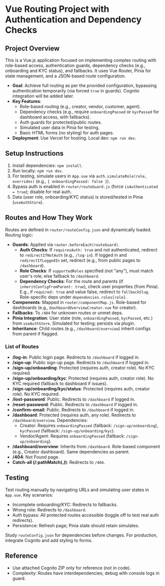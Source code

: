 # Vue Routing Project with Authentication and Dependency Checks

## Project Overview
This is a Vue.js application focused on implementing complex routing with role-based access, authentication guards, dependency checks (e.g., onboarding and KYC status), and fallbacks. It uses Vue Router, Pinia for state management, and a JSON-based route configuration.

- **Goal**: Achieve full routing as per the provided configuration, bypassing authentication temporarily (via forced `true` in guards). Cognito integration will be added later.
- **Key Features**:
  - Role-based routing (e.g., creator, vendor, customer, agent).
  - Dependency checks (e.g., require `onboardingPassed` or `kycPassed` for dashboard access, with fallbacks).
  - Auth guards for protected/public routes.
  - Simulated user data in Pinia for testing.
  - Basic HTML forms (no styling) for auth pages.
- **Deployment**: Use Vercel for hosting. Local dev: `npm run dev`.

## Setup Instructions
1. Install dependencies: `npm install`.
2. Run locally: `npm run dev`.
3. For testing, simulate users in `App.vue` via `auth.simulateRole(role, overrides)` (e.g., `{ onboardingPassed: false }`).
4. Bypass auth is enabled in `router/routeGuard.js` (force `isAuthenticated = true`); disable for real auth.
5. Data (user role, onboarding/KYC status) is stored/tested in Pinia (`useAuthStore`).

## Routes and How They Work
Routes are defined in `router/routeConfig.json` and dynamically loaded. Routing logic:
- **Guards**: Applied via `router.beforeEach(routeGuard)`.
  - **Auth Checks**: If `requiresAuth: true` and not authenticated, redirect to `redirectIfNotAuth` (e.g., `/log-in`). If logged in and `redirectIfLoggedIn` set, redirect (e.g., from public pages to `/dashboard`).
  - **Role Checks**: If `supportedRoles` specified (not "any"), must match user's role; else fallback to `/dashboard`.
  - **Dependency Checks**: For the route and parents (if `inheritConfigFromParent: true`), check user properties (from Pinia). E.g., if `required: true` and value false, redirect to `fallbackSlug`. Role-specific deps under `dependencies.roles[role]`.
- **Components**: Mapped in `router/componentMap.js`. Role-based for dashboards (e.g., `DashboardOverviewCreator.vue` for creator).
- **Fallbacks**: To `/404` for unknown routes or unmet deps.
- **Pinia Integration**: User state (role, `onboardingPassed`, `kycPassed`, etc.) from `useAuthStore`. Simulated for testing; persists via plugin.
- **Inheritance**: Child routes (e.g., `/dashboard/overview`) inherit configs from parent if flagged.

### List of Routes
- **/log-in**: Public login page. Redirects to `/dashboard` if logged in.
- **/sign-up**: Public sign-up page. Redirects to `/dashboard` if logged in.
- **/sign-up/onboarding**: Protected (requires auth, creator role). No KYC required.
- **/sign-up/onboarding/kyc**: Protected (requires auth, creator role). No KYC required (fallback to dashboard if issues).
- **/sign-up/onboarding/kyc/status**: Protected (requires auth, creator role). No KYC required.
- **/lost-password**: Public. Redirects to `/dashboard` if logged in.
- **/reset-password**: Public. Redirects to `/dashboard` if logged in.
- **/confirm-email**: Public. Redirects to `/dashboard` if logged in.
- **/dashboard**: Protected (requires auth, any role). Redirects to `/dashboard/overview`. Dependencies:
  - Creator: Requires `onboardingPassed` (fallback: `/sign-up/onboarding`), `kycPassed` (fallback: `/sign-up/onboarding/kyc`).
  - Vendor/Agent: Requires `onboardingPassed` (fallback: `/sign-up/onboarding`).
- **/dashboard/overview**: Inherits from `/dashboard`. Role-based component (e.g., Creator dashboard). Same dependencies as parent.
- **/404**: Not Found page.
- **Catch-all (/:pathMatch(.*)*)**: Redirects to `/404`.

## Testing
Test routing manually by navigating URLs and simulating user states in `App.vue`. Key scenarios:
- Incomplete onboarding/KYC: Redirects to fallbacks.
- Wrong role: Redirects to `/dashboard`.
- Auth bypass: All protected routes accessible (toggle off to test real auth redirects).
- Persistence: Refresh page; Pinia state should retain simulates.

Study `routeConfig.json` for dependencies before changes. For production, integrate Cognito and add styling to forms.

## Reference
- Use attached Cognito ZIP only for reference (not in code).
- Complexity: Routes have interdependencies; debug with console logs in guard.